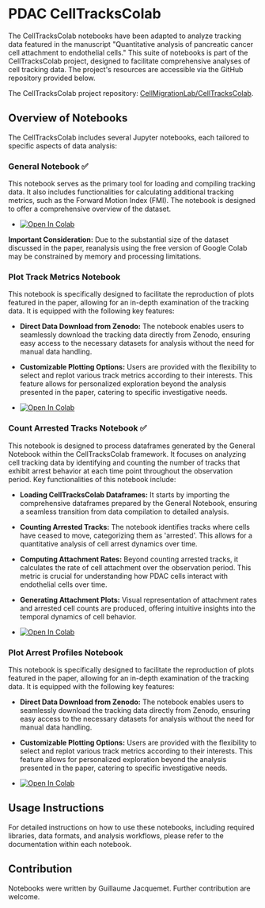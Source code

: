 # PDAC CellTracksColab

The CellTracksColab notebooks have been adapted to analyze tracking data featured in the manuscript "Quantitative analysis of pancreatic cancer cell attachment to endothelial cells." This suite of notebooks is part of the CellTracksColab project, designed to facilitate comprehensive analyses of cell tracking data. The project's resources are accessible via the GitHub repository provided below.

The CellTracksColab project repository: [CellMigrationLab/CellTracksColab](https://github.com/CellMigrationLab/CellTracksColab).

## Overview of Notebooks

The CellTracksColab includes several Jupyter notebooks, each tailored to specific aspects of data analysis:

### General Notebook  ✅

This notebook serves as the primary tool for loading and compiling tracking data. It also includes functionalities for calculating additional tracking metrics, such as the Forward Motion Index (FMI). The notebook is designed to offer a comprehensive overview of the dataset.

- [![Open In Colab](https://colab.research.google.com/assets/colab-badge.svg)](https://colab.research.google.com/github/guijacquemet/PDAC_DL/blob/main/CellTracksColab/PDAC_CellTracksColab_General.ipynb)

**Important Consideration:** Due to the substantial size of the dataset discussed in the paper, reanalysis using the free version of Google Colab may be constrained by memory and processing limitations. 


### Plot Track Metrics Notebook

This notebook is specifically designed to facilitate the reproduction of plots featured in the paper, allowing for an in-depth examination of the tracking data. It is equipped with the following key features:

- **Direct Data Download from Zenodo:** The notebook enables users to seamlessly download the tracking data directly from Zenodo, ensuring easy access to the necessary datasets for analysis without the need for manual data handling.

- **Customizable Plotting Options:** Users are provided with the flexibility to select and replot various track metrics according to their interests. This feature allows for personalized exploration beyond the analysis presented in the paper, catering to specific investigative needs.

- [![Open In Colab](https://colab.research.google.com/assets/colab-badge.svg)](https://colab.research.google.com/github/guijacquemet/PDAC_DL/blob/main/CellTracksColab/PDAC_CellTracksColab_General.ipynb)

### Count Arrested Tracks Notebook  ✅

This notebook is designed to process dataframes generated by the General Notebook within the CellTracksColab framework. It focuses on analyzing cell tracking data by identifying and counting the number of tracks that exhibit arrest behavior at each time point throughout the observation period. Key functionalities of this notebook include:

- **Loading CellTracksColab Dataframes:** It starts by importing the comprehensive dataframes prepared by the General Notebook, ensuring a seamless transition from data compilation to detailed analysis.

- **Counting Arrested Tracks:** The notebook identifies tracks where cells have ceased to move, categorizing them as 'arrested'. This allows for a quantitative analysis of cell arrest dynamics over time.

- **Computing Attachment Rates:** Beyond counting arrested tracks, it calculates the rate of cell attachment over the observation period. This metric is crucial for understanding how PDAC cells interact with endothelial cells over time.

- **Generating Attachment Plots:** Visual representation of attachment rates and arrested cell counts are produced, offering intuitive insights into the temporal dynamics of cell behavior.

- [![Open In Colab](https://colab.research.google.com/assets/colab-badge.svg)](https://colab.research.google.com/github/guijacquemet/PDAC_DL/blob/main/CellTracksColab/PDAC_CellTracksColab__Arrested_Tracks.ipynb)
  
### Plot Arrest Profiles Notebook

This notebook is specifically designed to facilitate the reproduction of plots featured in the paper, allowing for an in-depth examination of the tracking data. It is equipped with the following key features:

- **Direct Data Download from Zenodo:** The notebook enables users to seamlessly download the tracking data directly from Zenodo, ensuring easy access to the necessary datasets for analysis without the need for manual data handling.

- **Customizable Plotting Options:** Users are provided with the flexibility to select and replot various track metrics according to their interests. This feature allows for personalized exploration beyond the analysis presented in the paper, catering to specific investigative needs.

- [![Open In Colab](https://colab.research.google.com/assets/colab-badge.svg)](https://colab.research.google.com/github/guijacquemet/PDAC_DL/blob/main/CellTracksColab/PDAC_CellTracksColab_Plot_Arrest_Profiles.ipynb)




## Usage Instructions

For detailed instructions on how to use these notebooks, including required libraries, data formats, and analysis workflows, please refer to the documentation within each notebook. 

## Contribution

Notebooks were written by Guillaume Jacquemet. Further contribution are welcome.
